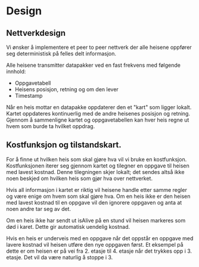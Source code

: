 # Design

## Nettverkdesign 

Vi ønsker å implementere et peer to peer nettverk der alle heisene oppfører seg deterministisk på felles delt informasjon.

Alle heisene transmitter datapakker ved en fast frekvens med følgende innhold:

* Oppgavetabell 
* Heisens posisjon, retning og om den lever
* Timestamp

Når en heis mottar en datapakke oppdaterer den et "kart" som ligger lokalt. Kartet oppdateres kontinuerlig med de andre heisenes posisjon og retning. Gjennom å sammenligne kartet og oppgavetabellen kan hver heis regne ut hvem som burde ta hvilket oppdrag. 

## Kostfunksjon og tilstandskart.

For å finne ut hvilken heis som skal gjøre hva vil vi bruke en kostfunksjon. Kostfunksjonen iterer seg gjennom kartet og tilegner en oppgave til heisen med lavest kostnad. Denne tilegningen skjer lokalt; det sendes altså ikke noen beskjed om hvilken heis som gjør hva over nettverket. 

Hvis all informasjon i kartet er riktig vil heisene handle etter samme regler og være enige om hvem som skal gjøre hva. Om en heis ikke er den heisen med lavest kostnad til en oppgave vil den ignorere oppgaven og anta at noen andre tar seg av det.

Om en heis ikke har sendt ut isAlive på en stund vil heisen markeres som død i karet. Dette gir automatisk uendelig kostnad. 

Hvis en heis er underveis med en oppgave når det oppstår en oppgave med lavere kostnad vil heisen utføre den nye oppgaven først. Et eksempel på dette er om heisen er på vei fra 2. etasje til 4. etasje når det trykkes opp i 3. etasje. Det vil da være naturlig å stoppe i 3. 